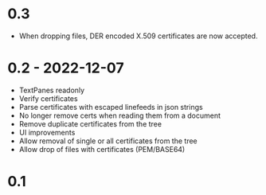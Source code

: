 # 0.3

* When dropping files, DER encoded X.509 certificates are now accepted.

# 0.2 - 2022-12-07

* TextPanes readonly
* Verify certificates
* Parse certificates with escaped linefeeds in json strings
* No longer remove certs when reading them from a document
* Remove duplicate certificates from the tree
* UI improvements
* Allow removal of single or all certificates from the tree
* Allow drop of files with certificates (PEM/BASE64)

# 0.1